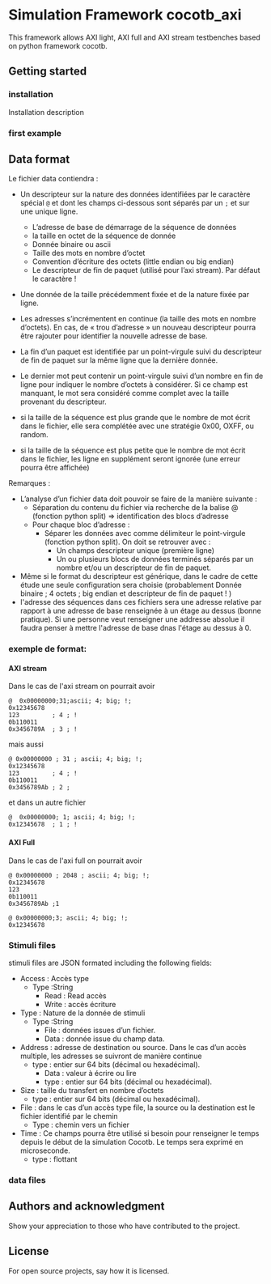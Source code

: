 # Simulation Framework cocotb_axi

This framework allows AXI light, AXI full and AXI stream testbenches based on python framework cocotb. 


## Getting started

### installation
   Installation description

### first example


## Data format
Le fichier data contiendra :
- Un descripteur sur la nature des données identifiées par le caractère spécial `@` et dont les champs ci-dessous sont séparés par un `;` et sur une unique ligne.
    - L’adresse de base de démarrage de la séquence de données
    - la taille en octet de la séquence de donnée
    - Donnée binaire ou ascii
    - Taille des mots en nombre d’octet
    - Convention d’écriture des octets (little endian ou big endian)
    - Le descripteur de fin de paquet (utilisé pour l’axi stream). Par défaut le caractère !

- Une donnée de la taille précédemment fixée et de la nature fixée par ligne.

- Les adresses s’incrémentent en continue (la taille des mots en nombre d’octets). En cas, de « trou d’adresse » un nouveau descripteur pourra être rajouter pour identifier la nouvelle adresse de base.

- La fin d’un paquet est identifiée par un point-virgule suivi du descripteur de fin de paquet sur la même ligne que la dernière donnée.

- Le dernier mot peut contenir un point-virgule suivi d’un nombre en fin de ligne pour indiquer le nombre d’octets à considérer. Si ce champ est manquant, le mot sera considéré comme complet avec la taille provenant du descripteur.

- si la taille de la séquence est plus grande que le nombre de mot écrit dans le fichier, elle sera complétée avec une stratégie 0x00, OXFF, ou random.

- si la taille de la séquence est plus petite que le nombre de mot écrit dans le fichier, les ligne en supplément seront ignorée (une erreur pourra être affichée)

Remarques : 
- L’analyse d’un fichier data doit pouvoir se faire de la manière suivante :
    - Séparation du contenu du fichier via recherche de la balise @ (fonction python split) => identification des blocs d’adresse
    - Pour chaque bloc d’adresse :
        - Séparer les données avec comme délimiteur le point-virgule (fonction python split). On doit se retrouver avec : 
            - Un champs descripteur unique (première ligne)
            - Un ou plusieurs blocs de données terminés séparés par un nombre et/ou un descripteur de fin de paquet.
- Même si le format du descripteur est générique, dans le cadre de cette étude une seule configuration sera choisie (probablement Donnée binaire ; 4 octets ; big endian et descripteur de fin de paquet ! )
- l'adresse des séquences dans ces fichiers sera une adresse relative par rapport à une adresse de base renseignée à un étage au dessus (bonne pratique). Si une personne veut renseigner une addresse absolue il faudra penser à mettre l'adresse de base dnas l'étage au dessus à 0. 


### exemple de format:

####  AXI stream
Dans le cas de l'axi stream on pourrait avoir 

```
@  0x00000000;31;ascii; 4; big; !; 
0x12345678
123         ; 4 ; !
0b110011
0x3456789A  ; 3 ; !
```
mais aussi

```
@ 0x00000000 ; 31 ; ascii; 4; big; !;
0x12345678
123         ; 4 ; !
0b110011
0x3456789Ab ; 2 ; 
```
et dans un autre fichier
```
@  0x00000000; 1; ascii; 4; big; !;
0x12345678  ; 1 ; !
```

####  AXI Full

Dans le cas de l'axi full on pourrait avoir 
```
@ 0x00000000 ; 2048 ; ascii; 4; big; !; 
0x12345678
123        
0b110011
0x3456789Ab ;1

@ 0x00000000;3; ascii; 4; big; !; 
0x12345678
```


### Stimuli files

stimuli files are JSON  formated including the following fields:
- Access : Accès type
    - Type :String
        - Read : Read accès
        - Write : accès écriture
- Type : Nature de la donnée de stimuli
    - Type :String
        - File : données issues d’un fichier. 
        - Data : donnée issue du champ data.
- Address : adresse de destination ou source. Dans le cas d’un accès multiple, les adresses se suivront de manière continue
    - type : entier sur 64 bits (décimal ou hexadécimal).
        - Data : valeur à écrire ou lire
        - type : entier sur 64 bits (décimal ou hexadécimal).
- Size : taille du transfert en nombre d’octets
    - type : entier sur 64 bits (décimal ou hexadécimal).
- File :  dans le cas d’un accès type file, la source ou la destination est le fichier identifié par le chemin 
    - Type : chemin vers un fichier
- Time : Ce champs pourra être utilisé si besoin pour renseigner le temps depuis le début de la simulation Cocotb. Le temps sera exprimé en microseconde.
    - type : flottant 

### data files





## Authors and acknowledgment
Show your appreciation to those who have contributed to the project.

## License
For open source projects, say how it is licensed.

